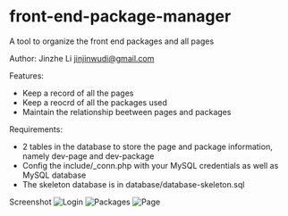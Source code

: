 front-end-package-manager
=========================

A tool to organize the front end packages and all pages

Author: Jinzhe Li <jinjinwudi@gmail.com>

Features:
- Keep a record of all the pages
- Keep a reocrd of all the packages used
- Maintain the relationship beetween pages and packages

Requirements:
- 2 tables in the database to store the page and package information, namely dev-page and dev-package
- Config the include/_conn.php with your MySQL credentials as well as MySQL database
- The skeleton database is in database/database-skeleton.sql

Screenshot
![Login](/path/to/img.jpg "Login")
![Packages](/path/to/img.jpg "Packages List")
![Page](/path/to/img.jpg "Edit Page")
